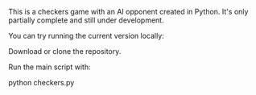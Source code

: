 This is a checkers game with an AI opponent created in Python. It's only partially complete and still under development.



You can try running the current version locally:

Download or clone the repository.

Run the main script with:

python checkers.py

